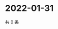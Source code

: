 # 2022-01-31

共 0 条

<!-- BEGIN WEIBO -->
<!-- 最后更新时间 Mon Jan 31 2022 05:11:30 GMT+0800 (China Standard Time) -->

<!-- END WEIBO -->

